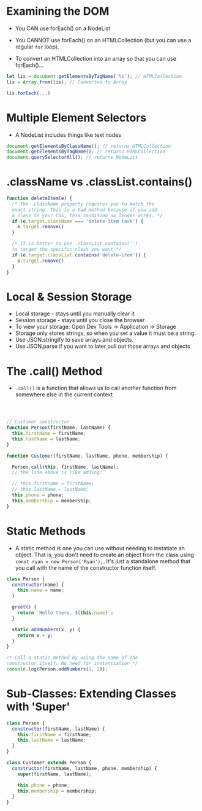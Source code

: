 # Examining the DOM

- You CAN use forEach() on a NodeList

- You CANNOT use forEach() on an HTMLCollection (but you can use a regular `for` loop).

- To convert an HTMLCollection into an array so that you can use forEach()...

```javascript
let lis = document.getElementsByTagName('li'); // HTMLCollection
lis = Array.from(lis); // Converted to Array

lis.forEach(...)
```



# Multiple Element Selectors

- A NodeList includes things like text nodes

```javascript
document.getElementsByClassName(); // returns HTMLCollection
document.getElementsByTagName(); // returns HTMLCollection
document.querySelectorAll(); // returns NodeList
```



# .className vs .classList.contains()

```javascript
function deleteItem(e) {
  /* The .className property requires you to match the
  exact string. This is a bad method because if you add
  a class to your CSS, this condition no longer works. */
  if (e.target.className === 'delete-item task') {
    e.target.remove()
  }

  /* It is better to use .classList.contains('')
  to target the specific class you want */
  if (e.target.classList.contains('delete-item')) {
    e.target.remove()
  }
}
```



# Local & Session Storage

- Local storage - stays until you manually clear it
- Session storage - stays until you close the browser
- To view your storage: Open Dev Tools -> Application -> Storage
- Storage only stores strings, so when you set a value it must be a string.
- Use JSON.stringify to save arrays and objects.
- Use JSON.parse if you want to later pull out those arrays and objects



# The .call() Method

- `.call()` is a function that allows us to call another function from somewhere else in the current context
```javascript



// Customer constructor
function Person(firstName, lastName) {
  this.firstName = firstName;
  this.lastName = lastName;
}

function Customer(firstName, lastName, phone, membership) {

  Person.call(this, firstName, lastName);
  // the line above is like adding:

  // this.firstname = firstName;
  // this.lastName = lastName;
  this.phone = phone;
  this.membership = membership;
}
```



# Static Methods

- A static method is one you can use without needing to instatiate an object. That is, you don't need to create an object from the class using `const ryan = new Person('Ryan');`. It's just a standalone method that you call with the name of the constructor function itself.
```javascript
class Person {
  constructor(name) {
    this.name = name;
  }

  greet() {
    return `Hello there, ${this.name}`;
  }

  static addNumbers(x, y) {
    return x + y;
  }
}

/* Call a static method by using the name of the
constructor itself. No need for instantiation */
console.log(Person.addNumbers(1, 2));
```



# Sub-Classes: Extending Classes with 'Super'

```javascript
class Person {
  constructor(firstName, lastName) {
    this.firstName = firstName;
    this.lastName = lastName;
  }
}

class Customer extends Person {
  constructor(firstName, lastName, phone, membership) {
    super(firstName, lastName);

    this.phone = phone;
    this.membership = membership;
  }
}
```



